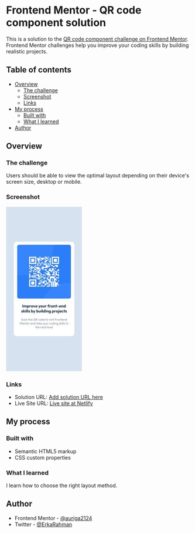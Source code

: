 # Frontend Mentor - QR code component solution

This is a solution to the [QR code component challenge on Frontend Mentor](https://www.frontendmentor.io/challenges/qr-code-component-iux_sIO_H). Frontend Mentor challenges help you improve your coding skills by building realistic projects. 

## Table of contents

- [Overview](#overview)
  - [The challenge](#the-challenge)
  - [Screenshot](#screenshot)
  - [Links](#links)
- [My process](#my-process)
  - [Built with](#built-with)
  - [What I learned](#what-i-learned)
- [Author](#author)

## Overview

### The challenge

Users should be able to view the optimal layout depending on their device's screen size, desktop or mobile.

### Screenshot

![](./images/screenshot-mobile.jpg)

### Links

- Solution URL: [Add solution URL here](https://github.com/auriga2124/qr-code-component)
- Live Site URL: [Live site at Netlify](https://auriga-bar-code-component.netlify.app/)

## My process

### Built with

- Semantic HTML5 markup
- CSS custom properties

### What I learned

I learn how to choose the right layout method.

## Author

- Frontend Mentor - [@auriga2124](https://www.frontendmentor.io/profile/auriga2124)
- Twitter - [@ErkaRahman](https://www.twitter.com/ErkaRahman)





